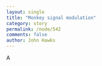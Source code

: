 ```yaml
---
layout: single 
title: "Monkey signal modulation" 
category: story
permalink: /node/542
comments: false 
author: John Hawks 
---
```



<p>
A <a href="http://www.pnas.org/cgi/doi/





























































































































































































































































































































































































































































































































































































































































































































































































































































































































































































































































































































































































































































































































































































































































































































































































































































































































































































































































































































































































































































































































































































































































































































































































































































































































































































































































































































































































































































































































































































































































































































































































































































































































































































































































































































































































































































































































































































































































































































































































































































































































































































































































































































































































































































































































































































































































































































































































































































































































































































































































































































































































































































































































































































































































































































































































































































































































































































































































































































































































































































































































































































































































































































































































































































































































































































































































































































































































































































































































































































































































































































































































































































































































































































































































































































































































































































































































































































































































































































































































































































































































































































































































































































































































































































































































































































































































































































































































































































































































































































































































































































































































































































































































































































































































































































































































































































































































































































































































































































































































































































































































































































































































































































































































































































































































































































































































































































































































































































































































































































































































































































































































































































































































































































































































































































































































































































































































































































































































































































































































































































































































































































































































































































































































































































































































































































































































































































































































































































































































































































































































































































































































































































































































































































































































































































































































































































































































































































































































































































































































































































































































































































































































































































































































































































































































































































































































































































































































































































































































































































































































































































































































































































































































































































































































































































































































































































































































































































































































































































































































































































































































































































































































































































































































































































































































































































































































































































































































































































































































































































































































































































































































































































































































































































































































































































































































































































































































































































































































































































































































































































































































































































































































































































































































































































































































































































































































































































































































































































































































































































































































































































































































































































































































































































































































































































































































































































































































































































































































































































































































































































































































































































































































































































































































































on of external cues in the environment and internal cues reflecting the animal's motion, and then firing in this remarkable grid pattern. And as Hafting and colleagues show, it is possible to accurately reconstruct the location of the animal from the grid cells' firing pattern.</blockquote>

<blockquote>This means that grid cells, like place cells, can provide a way for us to observe and trace cognition. And because the entorhinal grid cells project directly to the hippocampal place cells, we now have an access point to examine broader mechanisms of cognitive processing. </blockquote>

<p>
None of this has directly to do with human evolution, but it does help to illuminate what kinds of analogies might be appropriate. Knowing where you are -- and being able to find your way back -- is a pretty basic skill for any animal that moves around much, so this mechanism for forming memories is probably very widely shared. The question is whether similar low-level neural structures might be involved in generating or reinforcing memories concerning high-level learned information like cultural patterns. 
</p>


